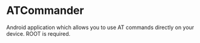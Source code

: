 ATCommander
===========

Android application which allows you to use AT commands directly on your device.
ROOT is required.
